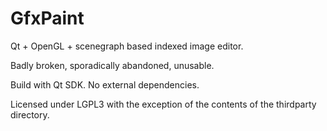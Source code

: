 # GfxPaint
Qt + OpenGL + scenegraph based indexed image editor.

Badly broken, sporadically abandoned, unusable.

Build with Qt SDK. No external dependencies.

Licensed under LGPL3 with the exception of the contents of the thirdparty directory.
